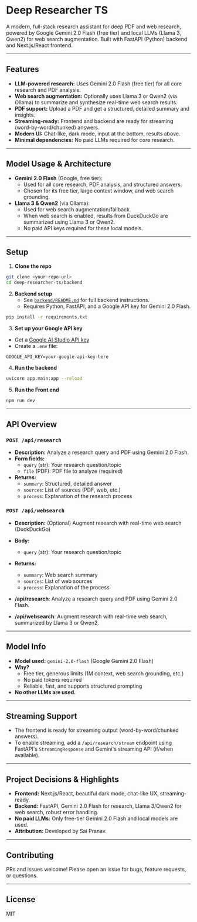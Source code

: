 # Deep Researcher TS

A modern, full-stack research assistant for deep PDF and web research, powered by Google Gemini 2.0 Flash (free tier) and local LLMs (Llama 3, Qwen2) for web search augmentation. Built with FastAPI (Python) backend and Next.js/React frontend.

---

## Features

- **LLM-powered research:** Uses Gemini 2.0 Flash (free tier) for all core research and PDF analysis.
- **Web search augmentation:** Optionally uses Llama 3 or Qwen2 (via Ollama) to summarize and synthesize real-time web search results.
- **PDF support:** Upload a PDF and get a structured, detailed summary and insights.
- **Streaming-ready:** Frontend and backend are ready for streaming (word-by-word/chunked) answers.
- **Modern UI:** Chat-like, dark mode, input at the bottom, results above.
- **Minimal dependencies:** No paid LLMs required for core research.

---

## Model Usage & Architecture

- **Gemini 2.0 Flash** (Google, free tier):
  - Used for all core research, PDF analysis, and structured answers.
  - Chosen for its free tier, large context window, and web search grounding.
- **Llama 3 & Qwen2** (via Ollama):
  - Used for web search augmentation/fallback.
  - When web search is enabled, results from DuckDuckGo are summarized using Llama 3 or Qwen2.
  - No paid API keys required for these local models.

---

## Setup

1. **Clone the repo**

```bash
git clone <your-repo-url>
cd deep-researcher-ts/backend
```

2. **Backend setup**
   - See [`backend/README.md`](README.md) for full backend instructions.
   - Requires Python, FastAPI, and a Google API key for Gemini 2.0 Flash.

```bash
pip install -r requirements.txt
```

3. **Set up your Google API key**

- Get a [Google AI Studio API key](https://aistudio.google.com/app/apikey)
- Create a `.env` file:

```
GOOGLE_API_KEY=your-google-api-key-here
```

4. **Run the backend**

```bash
uvicorn app.main:app --reload
```

5. **Run the Front end**

```bash
npm run dev
```

---

## API Overview

### `POST /api/research`
- **Description:** Analyze a research query and PDF using Gemini 2.0 Flash.
- **Form fields:**
  - `query` (str): Your research question/topic
  - `file` (PDF): PDF file to analyze (required)
- **Returns:**
  - `summary`: Structured, detailed answer
  - `sources`: List of sources (PDF, web, etc.)
  - `process`: Explanation of the research process

### `POST /api/websearch`
- **Description:** (Optional) Augment research with real-time web search (DuckDuckGo)
- **Body:**
  - `query` (str): Your research question/topic
- **Returns:**
  - `summary`: Web search summary
  - `sources`: List of web sources
  - `process`: Explanation of the process

- **/api/research**: Analyze a research query and PDF using Gemini 2.0 Flash.
- **/api/websearch**: Augment research with real-time web search, summarized by Llama 3 or Qwen2.
---

## Model Info

- **Model used:** `gemini-2.0-flash` (Google Gemini 2.0 Flash)
- **Why?**
  - Free tier, generous limits (1M context, web search grounding, etc.)
  - No paid tokens required
  - Reliable, fast, and supports structured prompting
- **No other LLMs are used.**

---

## Streaming Support

- The frontend is ready for streaming output (word-by-word/chunked answers).
- To enable streaming, add a `/api/research/stream` endpoint using FastAPI's `StreamingResponse` and Gemini's streaming API (if/when available).

---

## Project Decisions & Highlights

- **Frontend:** Next.js/React, beautiful dark mode, chat-like UX, streaming-ready.
- **Backend:** FastAPI, Gemini 2.0 Flash for research, Llama 3/Qwen2 for web search, robust error handling.
- **No paid LLMs:** Only free-tier Gemini 2.0 Flash and local models are used.
- **Attribution:** Developed by Sai Pranav.

---

## Contributing

PRs and issues welcome! Please open an issue for bugs, feature requests, or questions.

---

## License

MIT